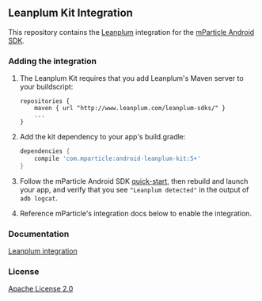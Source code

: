 ## Leanplum Kit Integration

This repository contains the [Leanplum](https://www.leanplum.com/) integration for the [mParticle Android SDK](https://github.com/mParticle/mparticle-android-sdk).

### Adding the integration

1. The Leanplum Kit requires that you add Leanplum's Maven server to your buildscript:

    ```
    repositories {
        maven { url "http://www.leanplum.com/leanplum-sdks/" }
        ...
    }
    ```

2. Add the kit dependency to your app's build.gradle:

    ```groovy
    dependencies {
        compile 'com.mparticle:android-leanplum-kit:5+'
    }
    ```

3. Follow the mParticle Android SDK [quick-start](https://github.com/mParticle/mparticle-android-sdk), then rebuild and launch your app, and verify that you see `"Leanplum detected"` in the output of `adb logcat`.
4. Reference mParticle's integration docs below to enable the integration.

### Documentation

[Leanplum integration](http://docs.mparticle.com/?java#leanplum)

### License

[Apache License 2.0](http://www.apache.org/licenses/LICENSE-2.0)

